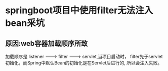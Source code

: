 # springboot项目中使用filter无法注入bean采坑

## 原因:web容器加载顺序所致
加载顺序是 listener ---> filter ---> servlet,当项目启动时，
filter先于servlet初始化，而Spring中默认Bean的初始化是在Servlet后进行的,
所以会注入失败。



